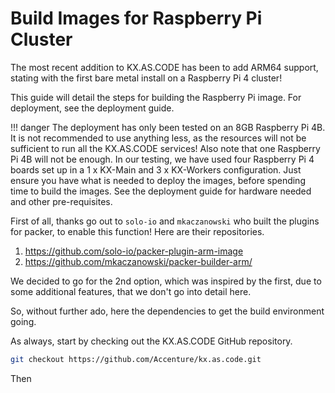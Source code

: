# Build Images for Raspberry Pi Cluster

The most recent addition to KX.AS.CODE has been to add ARM64 support, stating with the first bare metal install on a Raspberry Pi 4 cluster!

This guide will detail the steps for building the Raspberry Pi image. For deployment, see the deployment guide.

!!! danger
    The deployment has only been tested on an 8GB Raspberry Pi 4B. It is not recommended to use anything less, as the resources will not be sufficient to run all the KX.AS.CODE services! Also note that one Raspberry Pi 4B will not be enough. In our testing, we have used four Raspberry Pi 4 boards set up in a 1 x KX-Main and 3 x KX-Workers configuration. Just ensure you have what is needed to deploy the images, before spending time to build the images. See the deployment guide for hardware needed and other pre-requisites.

First of all, thanks go out to `solo-io` and `mkaczanowski` who built the plugins for packer, to enable this function! Here are their repositories.

1. https://github.com/solo-io/packer-plugin-arm-image
2. https://github.com/mkaczanowski/packer-builder-arm/

We decided to go for the 2nd option, which was inspired by the first, due to some additional features, that we don't go into detail here.

So, without further ado, here the dependencies to get the build environment going.

As always, start by checking out the KX.AS.CODE GitHub repository.

```bash
git checkout https://github.com/Accenture/kx.as.code.git
```

Then 